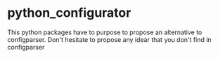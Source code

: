 # python_configurator
This python packages have to purpose to propose an alternative to configparser. Don't hesitate to propose any idear that you don't find in configparser

